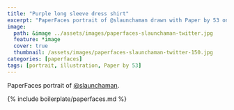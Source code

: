 ```yaml
---
title: "Purple long sleeve dress shirt"
excerpt: "PaperFaces portrait of @slaunchaman drawn with Paper by 53 on an iPad."
image: 
  path: &image ../assets/images/paperfaces-slaunchaman-twitter.jpg 
  feature: *image
  cover: true
  thumbnail: /assets/images/paperfaces-slaunchaman-twitter-150.jpg
categories: [paperfaces]
tags: [portrait, illustration, Paper by 53]
---
```


PaperFaces portrait of [@slaunchaman](https://twitter.com/slaunchaman).

{% include boilerplate/paperfaces.md %}
